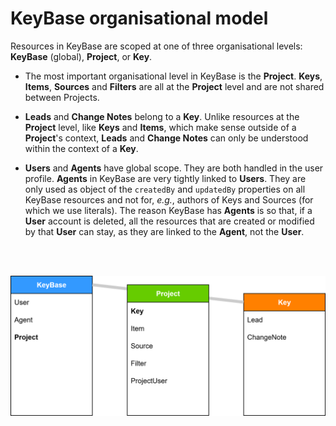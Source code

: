 # KeyBase organisational model

Resources in KeyBase are scoped at one of three organisational levels:
**KeyBase** (global), **Project**, or **Key**.

- The most important organisational level in KeyBase is the **Project**.
  **Keys**, **Items**, **Sources** and **Filters** are all at the **Project**
  level and are not shared between Projects.

- **Leads** and **Change Notes** belong to a **Key**. Unlike resources at the
  **Project** level, like **Keys** and **Items**, which make sense outside of a
  **Project**'s context, **Leads** and **Change Notes** can only be understood
  within the context of a **Key**.

- **Users** and **Agents** have global scope. They are both handled in the user
  profile. **Agents** in KeyBase are very tightly linked to **Users**. They are
  only used as object of the `createdBy` and `updatedBy` properties on all
  KeyBase resources and not for, _e.g._, authors of Keys and Sources (for which
  we use literals). The reason KeyBase has **Agents** is so that, if a **User**
  account is deleted, all the resources that are created or modified by that
  **User** can stay, as they are linked to the **Agent**, not the **User**.

<br>
   
&emsp;![organisational model](../public/media/keybase-organisational-model.drawio.svg)

